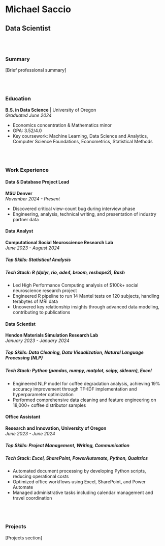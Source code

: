 # Michael Saccio
## Data Scientist

<br><br>
### Summary
[Brief professional summary]

<br><br>
### Education
**B.S. in Data Science** | University of Oregon  
*Graduated June 2024*
- Economics concentration & Mathematics minor
- GPA: 3.52/4.0
- Key coursework: Machine Learning, Data Science and Analytics, Computer Science Foundations, Econometrics, Statistical Methods

<br><br>
### Work Experience

#### Data & Database Project Lead
**MSU Denver** <br>
*November 2024 - Present*
- Discovered critical view-count bug during interview phase
- Engineering, analysis, technical writing, and presentation of industry partner data

#### Data Analyst
**Computational Social Neuroscience Research Lab** <br>
*June 2023 - August 2024*
##### Top Skills: Statistical Analysis 
##### Tech Stack: R (dplyr, rio, ade4, broom, reshape2), Bash
- Led High Performance Computing analysis of $100k+ social neuroscience research project
- Engineered R pipeline to run 14 Mantel tests on 120 subjects, handling terabytes of MRI data
- Uncovered key relationship insights through advanced data modeling, contributing to publications

#### Data Scientist
**Hendon Materials Simulation Research Lab** <br>
*January 2023 - January 2024*
##### Top Skills: Data Cleaning, Data Visualization, Natural Language Processing (NLP)
##### Tech Stack: Python (pandas, numpy, matplot, scipy, sklearn), Excel
- Engineered NLP model for coffee degradation analysis, achieving 19% accuracy improvement through TF-IDF implementation and hyperparameter optimization
- Performed comprehensive data cleaning and feature engineering on 18,000+ coffee distributor samples

#### Office Assistant
**Research and Innovation, University of Oregon** <br>
*June 2023 - June 2024*
##### Top Skills: Project Management, Writing, Communication
##### Tech Stack: Excel, SharePoint, PowerAutomate, Python, Qualtrics
- Automated document processing by developing Python scripts, reducing operational costs
- Optimized office workflows using Excel, SharePoint, and Power Automate
- Managed administrative tasks including calendar management and travel coordination

<br><br>
### Projects
[Projects section]
